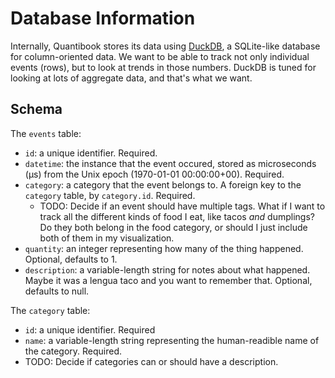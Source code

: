 # Database Information

Internally, Quantibook stores its data using [DuckDB](https://duckdb.org/), a SQLite-like database for column-oriented data. We want to be able to track not only individual events (rows), but to look at trends in those numbers. DuckDB is tuned for looking at lots of aggregate data, and that's what we want.

## Schema

The `events` table:

- `id`: a unique identifier. Required.
- `datetime`: the instance that the event occured, stored as microseconds (µs) from the Unix epoch (1970-01-01 00:00:00+00). Required.
- `category`: a category that the event belongs to. A foreign key to the `category` table, by `category.id`. Required.
    - TODO: Decide if an event should have multiple tags. What if I want to track all the different kinds of food I eat, like tacos *and* dumplings? Do they both belong in the food category, or should I just include both of them in my visualization.
- `quantity`: an integer representing how many of the thing happened. Optional, defaults to 1.
- `description`: a variable-length string for notes about what happened. Maybe it was a lengua taco and you want to remember that. Optional, defaults to null.

The `category` table:

- `id`: a unique identifier. Required
- `name`: a variable-length string representing the human-readible name of the category. Required.
- TODO: Decide if categories can or should have a description.
